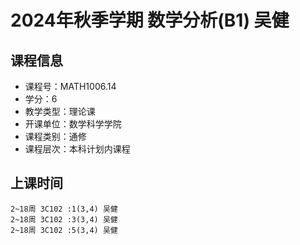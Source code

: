 # 2024年秋季学期 数学分析(B1) 吴健






## 课程信息

- 课程号：MATH1006.14
- 学分：6
- 教学类型：理论课
- 开课单位：数学科学学院
- 课程类别：通修
- 课程层次：本科计划内课程

## 上课时间

```
2~18周 3C102 :1(3,4) 吴健
2~18周 3C102 :3(3,4) 吴健
2~18周 3C102 :5(3,4) 吴健
```

